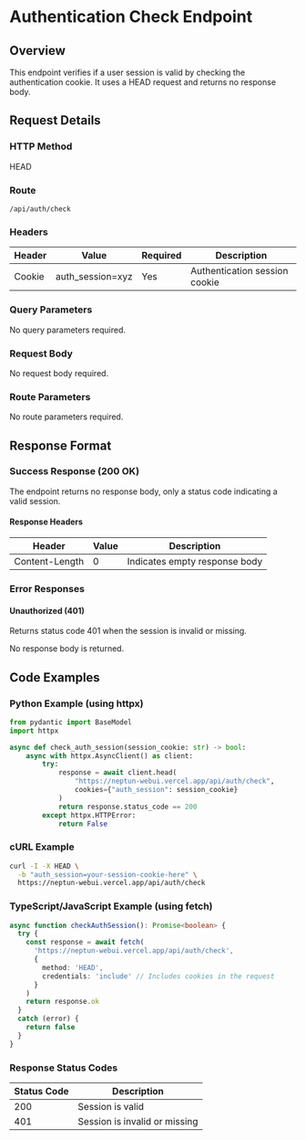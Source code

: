 # Authentication Check Endpoint

## Overview

This endpoint verifies if a user session is valid by checking the authentication cookie. It uses a HEAD request and returns no response body.

## Request Details

### HTTP Method

HEAD

### Route

`/api/auth/check`

### Headers

| Header | Value            | Required | Description                   |
| ------ | ---------------- | -------- | ----------------------------- |
| Cookie | auth_session=xyz | Yes      | Authentication session cookie |

### Query Parameters

No query parameters required.

### Request Body

No request body required.

### Route Parameters

No route parameters required.

## Response Format

### Success Response (200 OK)

The endpoint returns no response body, only a status code indicating a valid session.

#### Response Headers

| Header         | Value | Description                   |
| -------------- | ----- | ----------------------------- |
| Content-Length | 0     | Indicates empty response body |

### Error Responses

#### Unauthorized (401)

Returns status code 401 when the session is invalid or missing.

No response body is returned.

## Code Examples

### Python Example (using httpx)

```python
from pydantic import BaseModel
import httpx

async def check_auth_session(session_cookie: str) -> bool:
    async with httpx.AsyncClient() as client:
        try:
            response = await client.head(
                "https://neptun-webui.vercel.app/api/auth/check",
                cookies={"auth_session": session_cookie}
            )
            return response.status_code == 200
        except httpx.HTTPError:
            return False
```

### cURL Example

```bash
curl -I -X HEAD \
  -b "auth_session=your-session-cookie-here" \
  https://neptun-webui.vercel.app/api/auth/check
```

### TypeScript/JavaScript Example (using fetch)

```typescript
async function checkAuthSession(): Promise<boolean> {
  try {
    const response = await fetch(
      'https://neptun-webui.vercel.app/api/auth/check',
      {
        method: 'HEAD',
        credentials: 'include' // Includes cookies in the request
      }
    )
    return response.ok
  }
  catch (error) {
    return false
  }
}
```

### Response Status Codes

| Status Code | Description                   |
| ----------- | ----------------------------- |
| 200         | Session is valid              |
| 401         | Session is invalid or missing |
